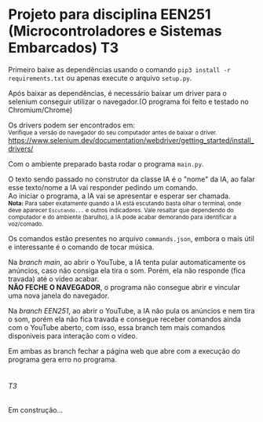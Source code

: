 
# Projeto para disciplina EEN251 (Microcontroladores e Sistemas Embarcados) T3

Primeiro baixe as dependências usando o comando ```pip3 install -r requirements.txt``` ou apenas execute o arquivo ```setup.py```.

Após baixar as dependências, é necessário baixar um driver para o selenium conseguir utilizar o navegador.(O programa foi feito e testado no Chromium/Chrome)

Os drivers podem ser encontrados em: <br>
<sub>Verifique a versão do navegador do seu computador antes de baixar o driver.</sub><br>
https://www.selenium.dev/documentation/webdriver/getting_started/install_drivers/

Com o ambiente preparado basta rodar o programa ```main.py```.

O texto sendo passado no construtor da classe IA é o "nome" da IA, ao falar esse texto/nome a IA vai responder pedindo um comando.<br>
Ao iniciar o programa, a IA vai se apresentar e esperar ser chamada.<br>
<sub>**Nota:** Para saber exatamente quando a IA está escutando basta olhar o terminal, onde deve aparecer ```Escutando...``` e outros indicadores. Vale resaltar que dependendo do computador e do ambiente (barulho), a IA pode acabar demorando para identificar a voz/comado.</sub>

Os comandos estão presentes no arquivo ```commands.json```, embora o mais útil e interessante é o comando de tocar música.

Na *branch main*, ao abrir o YouTube, a IA tenta pular automaticamente os anúncios, caso não consiga ela tira o som. Porém, ela não responde (fica travada) até o vídeo acabar.<br>
**NÃO FECHE O NAVEGADOR**, o programa não consegue abrir e vincular uma nova janela do navegador.

Na *branch EEN251*, ao abrir o YouTube, a IA não pula os anúncios e nem tira o som, porém ela não fica travada e consegue receber comandos ainda com o YouTube aberto, com isso, essa branch tem mais comandos disponíveis para interação com o vídeo.

Em ambas as branch fechar a página web que abre com a execução do programa gera erro no programa.
<br><br>
###### T3

Em construção...
